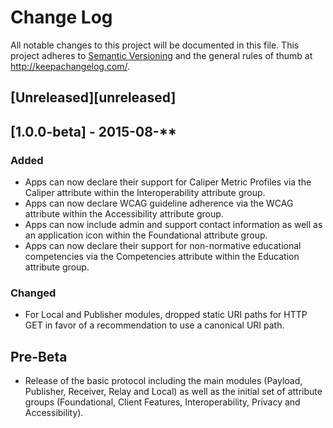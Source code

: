 # Change Log
All notable changes to this project will be documented in this file.
This project adheres to [Semantic Versioning](http://semver.org/) and the general rules of thumb at http://keepachangelog.com/.

## [Unreleased][unreleased]

## [1.0.0-beta] - 2015-08-**
### Added
- Apps can now declare their support for Caliper Metric Profiles via the Caliper attribute within the Interoperability attribute group.
- Apps can now declare WCAG guideline adherence via the WCAG attribute within the Accessibility attribute group.
- Apps can now include admin and support contact information as well as an application icon within the Foundational attribute group.
- Apps can now declare their support for non-normative educational competencies via the Competencies attribute within the Education attribute group.

### Changed
- For Local and Publisher modules, dropped static URI paths for HTTP GET in favor of a recommendation to use a canonical URI path.

## Pre-Beta
- Release of the basic protocol including the main modules (Payload, Publisher, Receiver, Relay and Local) as well as
the initial set of attribute groups (Foundational, Client Features, Interoperability, Privacy and Accessibility).
